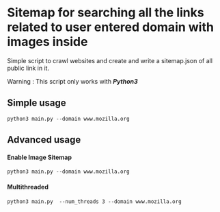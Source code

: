 # Sitemap for searching all the links related to user entered domain with images inside

Simple script to crawl websites and create and write a sitemap.json of all public link in it.

Warning : This script only works with ***Python3***

## Simple usage
```
python3 main.py --domain www.mozilla.org
```
## Advanced usage

#### Enable Image Sitemap

```
python3 main.py --domain www.mozilla.org
```

#### Multithreaded

```
python3 main.py  --num_threads 3 --domain www.mozilla.org

```
